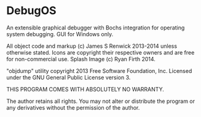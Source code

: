 DebugOS
=======

An extensible graphical debugger with Bochs integration for operating system debugging. 
GUI for Windows only.

All object code and markup (c) James S Renwick 2013-2014 unless otherwise stated.
Icons are copyright their respective owners and are free for non-commercial use.
Splash Image (c) Ryan Firth 2014.

"objdump" utility copyright 2013 Free Software Foundation, Inc. 
Licensed under the GNU General Public License version 3.

THIS PROGRAM COMES WITH ABSOLUTELY NO WARRANTY.

The author retains all rights. 
You may not alter or distribute the program or any derivatives without the permission of the author.